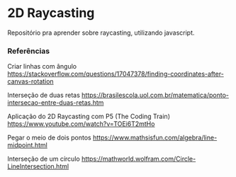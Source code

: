# 2D Raycasting

Repositório pra aprender sobre raycasting, utilizando javascript.

### Referências

Criar linhas com ângulo
https://stackoverflow.com/questions/17047378/finding-coordinates-after-canvas-rotation

Interseção de duas retas
https://brasilescola.uol.com.br/matematica/ponto-intersecao-entre-duas-retas.htm

Aplicação do 2D Raycasting com P5 (The Coding Train)
https://www.youtube.com/watch?v=TOEi6T2mtHo

Pegar o meio de dois pontos
https://www.mathsisfun.com/algebra/line-midpoint.html

Interseção de um círculo
https://mathworld.wolfram.com/Circle-LineIntersection.html